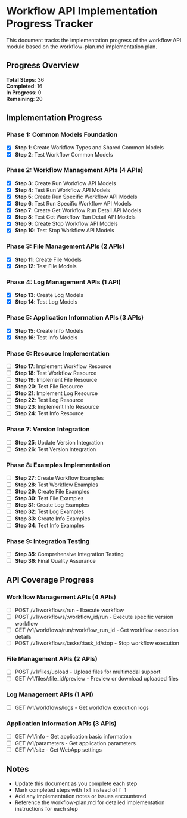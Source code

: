 # Workflow API Implementation Progress Tracker

This document tracks the implementation progress of the workflow API module based on the workflow-plan.md implementation plan.

## Progress Overview

**Total Steps**: 36  
**Completed**: 16  
**In Progress**: 0  
**Remaining**: 20

## Implementation Progress

### Phase 1: Common Models Foundation

- [x] **Step 1**: Create Workflow Types and Shared Common Models
- [x] **Step 2**: Test Workflow Common Models

### Phase 2: Workflow Management APIs (4 APIs)

- [x] **Step 3**: Create Run Workflow API Models
- [x] **Step 4**: Test Run Workflow API Models
- [x] **Step 5**: Create Run Specific Workflow API Models
- [x] **Step 6**: Test Run Specific Workflow API Models
- [x] **Step 7**: Create Get Workflow Run Detail API Models
- [x] **Step 8**: Test Get Workflow Run Detail API Models
- [x] **Step 9**: Create Stop Workflow API Models
- [x] **Step 10**: Test Stop Workflow API Models

### Phase 3: File Management APIs (2 APIs)

- [x] **Step 11**: Create File Models
- [x] **Step 12**: Test File Models

### Phase 4: Log Management APIs (1 API)

- [x] **Step 13**: Create Log Models
- [x] **Step 14**: Test Log Models

### Phase 5: Application Information APIs (3 APIs)

- [x] **Step 15**: Create Info Models
- [x] **Step 16**: Test Info Models

### Phase 6: Resource Implementation

- [ ] **Step 17**: Implement Workflow Resource
- [ ] **Step 18**: Test Workflow Resource
- [ ] **Step 19**: Implement File Resource
- [ ] **Step 20**: Test File Resource
- [ ] **Step 21**: Implement Log Resource
- [ ] **Step 22**: Test Log Resource
- [ ] **Step 23**: Implement Info Resource
- [ ] **Step 24**: Test Info Resource

### Phase 7: Version Integration

- [ ] **Step 25**: Update Version Integration
- [ ] **Step 26**: Test Version Integration

### Phase 8: Examples Implementation

- [ ] **Step 27**: Create Workflow Examples
- [ ] **Step 28**: Test Workflow Examples
- [ ] **Step 29**: Create File Examples
- [ ] **Step 30**: Test File Examples
- [ ] **Step 31**: Create Log Examples
- [ ] **Step 32**: Test Log Examples
- [ ] **Step 33**: Create Info Examples
- [ ] **Step 34**: Test Info Examples

### Phase 9: Integration Testing

- [ ] **Step 35**: Comprehensive Integration Testing
- [ ] **Step 36**: Final Quality Assurance

## API Coverage Progress

### Workflow Management APIs (4 APIs)
- [ ] POST /v1/workflows/run - Execute workflow
- [ ] POST /v1/workflows/:workflow_id/run - Execute specific version workflow
- [ ] GET /v1/workflows/run/:workflow_run_id - Get workflow execution details
- [ ] POST /v1/workflows/tasks/:task_id/stop - Stop workflow execution

### File Management APIs (2 APIs)
- [ ] POST /v1/files/upload - Upload files for multimodal support
- [ ] GET /v1/files/:file_id/preview - Preview or download uploaded files

### Log Management APIs (1 API)
- [ ] GET /v1/workflows/logs - Get workflow execution logs

### Application Information APIs (3 APIs)
- [ ] GET /v1/info - Get application basic information
- [ ] GET /v1/parameters - Get application parameters
- [ ] GET /v1/site - Get WebApp settings

## Notes

- Update this document as you complete each step
- Mark completed steps with `[x]` instead of `[ ]`
- Add any implementation notes or issues encountered
- Reference the workflow-plan.md for detailed implementation instructions for each step